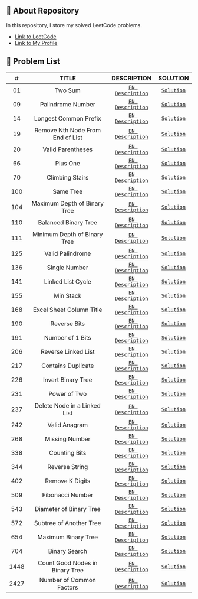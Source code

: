 ## 📜 About Repository

In this repository, I store my solved LeetCode problems.
* [Link to LeetCode](https://leetcode.com/)
* [Link to My Profile](https://leetcode.com/dpetrosy01/)

## 📑 Problem List

|#      |TITLE                             |DESCRIPTION                                                                                       |SOLUTION                                |
|:-----:|:--------------------------------:|:------------------------------------------------------------------------------------------------:|:--------------------------------------:|
|01	    |Two Sum                           | [`EN Description`](https://leetcode.com/problems/two-sum/description/)	                          |[`Solution`](problem01/solution.cpp)    |
|09	    |Palindrome Number                 | [`EN Description`](https://leetcode.com/problems/palindrome-number/description/)	                |[`Solution`](problem09/solution.cpp)    |
|14	    |Longest Common Prefix             | [`EN Description`](https://leetcode.com/problems/longest-common-prefix/description/)	            |[`Solution`](problem14/solution.cpp)    |
|19	    |Remove Nth Node From End of List  | [`EN Description`](https://leetcode.com/problems/remove-nth-node-from-end-of-list/description/)	|[`Solution`](problem19/solution.cpp)    |
|20	    |Valid Parentheses                 | [`EN Description`](https://leetcode.com/problems/valid-parentheses/description/)	                |[`Solution`](problem20/solution.cpp)    |
|66	    |Plus One                          | [`EN Description`](https://leetcode.com/problems/plus-one/description/)        	                |[`Solution`](problem66/solution.cpp)    |
|70	    |Climbing Stairs                   | [`EN Description`](https://leetcode.com/problems/climbing-stairs/description/)        	          |[`Solution`](problem70/solution.cpp)    |
|100	  |Same Tree                         | [`EN Description`](https://leetcode.com/problems/same-tree/description/)        	                |[`Solution`](problem100/solution.cpp)   |
|104	  |Maximum Depth of Binary Tree      | [`EN Description`](https://leetcode.com/problems/maximum-depth-of-binary-tree/description/)      |[`Solution`](problem104/solution.cpp)   |
|110	  |Balanced Binary Tree              | [`EN Description`](https://leetcode.com/problems/balanced-binary-tree/description/)              |[`Solution`](problem110/solution.cpp)   |
|111	  |Minimum Depth of Binary Tree      | [`EN Description`](https://leetcode.com/problems/minimum-depth-of-binary-tree/description/)      |[`Solution`](problem111/solution.cpp)   |
|125	  |Valid Palindrome                  | [`EN Description`](https://leetcode.com/problems/valid-palindrome/description/)        	        |[`Solution`](problem125/solution.cpp)   |
|136    |Single Number                     | [`EN Description`](https://leetcode.com/problems/single-number/description/)     	              |[`Solution`](problem136/solution.cpp)   |
|141    |Linked List Cycle                 | [`EN Description`](https://leetcode.com/problems/linked-list-cycle/description/)     	          |[`Solution`](problem141/solution.cpp)   |
|155    |Min Stack                         | [`EN Description`](https://leetcode.com/problems/min-stack/description/)     	                  |[`Solution`](problem155/solution.cpp)   |
|168    |Excel Sheet Column Title          | [`EN Description`](https://leetcode.com/problems/excel-sheet-column-title/description/)          |[`Solution`](problem168/solution.cpp)   |
|190    |Reverse Bits                      | [`EN Description`](https://leetcode.com/problems/reverse-bits/description/)                      |[`Solution`](problem190/solution.cpp)   |
|191    |Number of 1 Bits                  | [`EN Description`](https://leetcode.com/problems/number-of-1-bits/description/)                  |[`Solution`](problem191/solution.cpp)   |
|206    |Reverse Linked List               | [`EN Description`](https://leetcode.com/problems/reverse-linked-list/description/)               |[`Solution`](problem206/solution.cpp)   |
|217    |Contains Duplicate                | [`EN Description`](https://leetcode.com/problems/contains-duplicate/description/)                |[`Solution`](problem217/solution.cpp)   |
|226    |Invert Binary Tree                | [`EN Description`](https://leetcode.com/problems/invert-binary-tree/description/)                |[`Solution`](problem226/solution.cpp)   |
|231    |Power of Two                      | [`EN Description`](https://leetcode.com/problems/power-of-two/description/)                      |[`Solution`](problem231/solution.cpp)   |
|237    |Delete Node in a Linked List      | [`EN Description`](https://leetcode.com/problems/delete-node-in-a-linked-list/description/)      |[`Solution`](problem237/solution.cpp)   |
|242    |Valid Anagram                     | [`EN Description`](https://leetcode.com/problems/valid-anagram/description/)                     |[`Solution`](problem242/solution.cpp)   |
|268    |Missing Number                    | [`EN Description`](https://leetcode.com/problems/missing-number/description/)                    |[`Solution`](problem268/solution.cpp)   |
|338    |Counting Bits                     | [`EN Description`](https://leetcode.com/problems/counting-bits/description/)                     |[`Solution`](problem338/solution.cpp)   |
|344    |Reverse String                    | [`EN Description`](https://leetcode.com/problems/reverse-string/description/)                    |[`Solution`](problem344/solution.cpp)   |
|402    |Remove K Digits                   | [`EN Description`](https://leetcode.com/problems/remove-k-digits/description/)                   |[`Solution`](problem402/solution.cpp)   |
|509    |Fibonacci Number                  | [`EN Description`](https://leetcode.com/problems/fibonacci-number/description/)                  |[`Solution`](problem509/solution.cpp)   |
|543    |Diameter of Binary Tree           | [`EN Description`](https://leetcode.com/problems/diameter-of-binary-tree/description/)           |[`Solution`](problem543/solution.cpp)   |
|572    |Subtree of Another Tree           | [`EN Description`](https://leetcode.com/problems/subtree-of-another-tree/description/)           |[`Solution`](problem572/solution.cpp)   |
|654    |Maximum Binary Tree               | [`EN Description`](https://leetcode.com/problems/maximum-binary-tree/description/)               |[`Solution`](problem654/solution.cpp)   |
|704    |Binary Search                     | [`EN Description`](https://leetcode.com/problems/binary-search/description/)                     |[`Solution`](problem704/solution.cpp)   |
|1448   |Count Good Nodes in Binary Tree   | [`EN Description`](https://leetcode.com/problems/count-good-nodes-in-binary-tree/description/)   |[`Solution`](problem1448/solution.cpp)  |
|2427   |Number of Common Factors          | [`EN Description`](https://leetcode.com/problems/number-of-common-factors/description/)          |[`Solution`](problem2427/solution.cpp)  |

